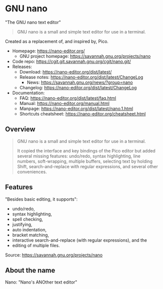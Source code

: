 # GNU nano

"The GNU nano text editor"

> GNU nano is a small and simple text editor for use in a terminal.

Created as a replacement of, and inspired by, Pico.

- Homepage: <https://nano-editor.org/>
  - GNU project homepage: <https://savannah.gnu.org/projects/nano>
- Code repo: <https://cgit.git.savannah.gnu.org/cgit/nano.git/>
- Releases:
  - Download: <https://nano-editor.org/dist/latest/>
  - Release notes: <https://nano-editor.org/dist/latest/ChangeLog>
    - News: <https://savannah.gnu.org/news/?group=nano>
  - Changelog: <https://nano-editor.org/dist/latest/ChangeLog>
- Documentation:
  - FAQ: <https://nano-editor.org/dist/latest/faq.html>
  - Manual: <https://nano-editor.org/manual.html>
  - Manpage: <https://nano-editor.org/dist/latest/nano.1.html>
  - Shortcuts cheatsheet: <https://nano-editor.org/cheatsheet.html>

## Overview

> GNU nano is a small and simple text editor for use in a terminal.
>
> It copied the interface and key bindings of the Pico editor but added several missing features:
  undo/redo, syntax highlighting, line numbers, soft-wrapping, multiple buffers, selecting text
  by holding Shift, search-and-replace with regular expressions, and several other conveniences.

## Features

"Besides basic editing, it supports":

- undo/redo,
- syntax highlighting,
- spell checking,
- justifying,
- auto indentation,
- bracket matching,
- interactive search-and-replace (with regular expressions), and the
- editing of multiple files.

Source: <https://savannah.gnu.org/projects/nano>

## About the name

Nano: "Nano's ANOther text editor"
